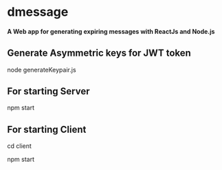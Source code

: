 # dmessage
#### A Web app for generating expiring messages with ReactJs and Node.js

## Generate Asymmetric keys for JWT token
 node generateKeypair.js
 
## For starting Server
  npm start
  
## For starting Client
  cd client
  
  npm start
